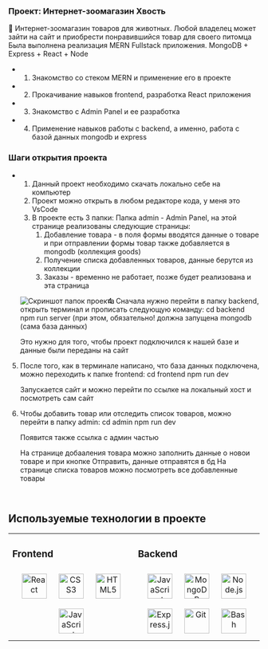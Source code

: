 

### Проект: Интернет-зоомагазин Хвость  
🐶 Интернет-зоомагазин товаров для животных. Любой владелец может зайти на сайт и приобрести понравившийся товар для своего питомца  
Была выполнена реализация MERN Fullstack приложения. MongoDB + Express + React + Node
  
- 1. Знакомство со стеком MERN и применение его в проекте
  

- 2. Прокачивание навыков frontend, разработка React приложения


-  3. Знакомство с Admin Panel и ее разработка

 
- 4. Применение навыков работы с backend, а именно, работа с базой данных mongodb и express

 

### Шаги открытия проекта  
- 1. Данный проект необходимо скачать локально себе на компьютер
  2. Проект можно открыть в любом редакторе кода, у меня это VsCode
  3. В проекте есть 3 папки:
     Папка admin - Admin Panel, на этой странице реализованы следующие страницы:
     1. Добавление товара - в поля формы вводятся данные о товаре и при отправлении формы товар также добавляется в mongodb (коллекция goods)
     2. Получение списка добавленных товаров, данные берутся из коллекции 
     3. Заказы - временно не работает, позже будет реализована и эта страница

    <image 
    src="/frontend/src/assets/screenshots/screenshot1.png" 
    alt="Скриншот папок проекта"
    align="left">


    


 4. Сначала нужно перейти в папку backend, открыть терминал и прописать следующую команду:
    cd backend
    npm run server (при этом, обязательно! должна запущена mongodb (сама база данных)

    Это нужно для того, чтобы проект подключился к нашей базе и данные были переданы на сайт

  5. После того, как  в терминале написано, что база данных подключена, можно переходить к папке frontend:
     cd frontend
     npm run dev

     Запускается сайт и можно перейти по ссылке на локальный хост и посмотреть сам сайт

   6. Чтобы добавить товар или отследить список товаров, можно перейти в папку admin:
      cd admin
      npm run dev

      Появится также ссылка с админ частью

      На странице добааления товара можно заполнить данные о новои товаре и при кнопке Отправить, данные отправятся в бд
      На странице списка товаров можно посмотреть все добавленные товары
  

<br/>  


## Используемые технологии в проекте  
<table><tr><td valign="top" width="33%">



### Frontend  
<div align="center">  
<a href="https://reactjs.org/" target="_blank"><img style="margin: 10px" src="https://profilinator.rishav.dev/skills-assets/react-original-wordmark.svg" alt="React" height="50" /></a>  
<a href="https://www.w3schools.com/css/" target="_blank"><img style="margin: 10px" src="https://profilinator.rishav.dev/skills-assets/css3-original-wordmark.svg" alt="CSS3" height="50" /></a>  
<a href="https://en.wikipedia.org/wiki/HTML5" target="_blank"><img style="margin: 10px" src="https://profilinator.rishav.dev/skills-assets/html5-original-wordmark.svg" alt="HTML5" height="50" /></a>  
<a href="https://www.javascript.com/" target="_blank"><img style="margin: 10px" src="https://profilinator.rishav.dev/skills-assets/javascript-original.svg" alt="JavaScript" height="50" /></a>  
</div>

</td><td valign="top" width="33%">



### Backend  
<div align="center">  
<a href="https://www.javascript.com/" target="_blank"><img style="margin: 10px" src="https://profilinator.rishav.dev/skills-assets/javascript-original.svg" alt="JavaScript" height="50" /></a>  
<a href="https://www.mongodb.com/" target="_blank"><img style="margin: 10px" src="https://profilinator.rishav.dev/skills-assets/mongodb-original-wordmark.svg" alt="MongoDB" height="50" /></a>  
<a href="https://nodejs.org/" target="_blank"><img style="margin: 10px" src="https://profilinator.rishav.dev/skills-assets/nodejs-original-wordmark.svg" alt="Node.js" height="50" /></a>  
<a href="https://expressjs.com/" target="_blank"><img style="margin: 10px" src="https://profilinator.rishav.dev/skills-assets/express-original-wordmark.svg" alt="Express.js" height="50" /></a>  
<a href="https://github.com/" target="_blank"><img style="margin: 10px" src="https://profilinator.rishav.dev/skills-assets/git-scm-icon.svg" alt="Git" height="50" /></a>  
<a href="https://www.gnu.org/software/bash/" target="_blank"><img style="margin: 10px" src="https://profilinator.rishav.dev/skills-assets/gnu_bash-icon.svg" alt="Bash" height="50" /></a>  
</div>
